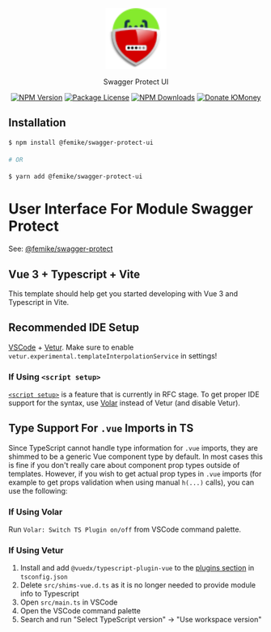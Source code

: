 <p align="center">
  <a href="https://www.npmjs.com/package/@femike/swagger-protect" target="blank"><img src="dist/favicon.svg" width="120" alt="Swagger Protect Logo" /></a>
</p>
<p align="center">Swagger Protect UI</p> 
<p align="center">
<a href="https://www.npmjs.com/org/femike"><img src="https://img.shields.io/npm/v/@nestjs/core.svg" alt="NPM Version" /></a>
<a href="https://www.npmjs.com/org/femike"><img src="https://img.shields.io/npm/l/@nestjs/core.svg" alt="Package License" /></a>
<a href="https://www.npmjs.com/org/femike"><img src="https://img.shields.io/npm/dm/@femike/swagger-protect.svg" alt="NPM Downloads" /></a>
<!-- <a href="#"><img src="https://img.shields.io/badge/donate-PayPal-ff3f59.svg" alt="Donate PayPal" /></a> -->
<a href="https://yoomoney.ru/to/41001486944398/250"><img src="https://img.shields.io/badge/donate-%D0%AEMoney-blueviolet.svg" alt="Donate ЮMoney" /></a>
</p>

## Installation

```bash
$ npm install @femike/swagger-protect-ui

# OR

$ yarn add @femike/swagger-protect-ui
```

# User Interface For Module Swagger Protect

See: [@femike/swagger-protect](https://www.npmjs.com/package/@femike/swagger-protect)

## Vue 3 + Typescript + Vite

This template should help get you started developing with Vue 3 and Typescript in Vite.

## Recommended IDE Setup

[VSCode](https://code.visualstudio.com/) + [Vetur](https://marketplace.visualstudio.com/items?itemName=octref.vetur). Make sure to enable `vetur.experimental.templateInterpolationService` in settings!

### If Using `<script setup>`

[`<script setup>`](https://github.com/vuejs/rfcs/pull/227) is a feature that is currently in RFC stage. To get proper IDE support for the syntax, use [Volar](https://marketplace.visualstudio.com/items?itemName=johnsoncodehk.volar) instead of Vetur (and disable Vetur).

## Type Support For `.vue` Imports in TS

Since TypeScript cannot handle type information for `.vue` imports, they are shimmed to be a generic Vue component type by default. In most cases this is fine if you don't really care about component prop types outside of templates. However, if you wish to get actual prop types in `.vue` imports (for example to get props validation when using manual `h(...)` calls), you can use the following:

### If Using Volar

Run `Volar: Switch TS Plugin on/off` from VSCode command palette.

### If Using Vetur

1. Install and add `@vuedx/typescript-plugin-vue` to the [plugins section](https://www.typescriptlang.org/tsconfig#plugins) in `tsconfig.json`
2. Delete `src/shims-vue.d.ts` as it is no longer needed to provide module info to Typescript
3. Open `src/main.ts` in VSCode
4. Open the VSCode command palette
5. Search and run "Select TypeScript version" -> "Use workspace version"

